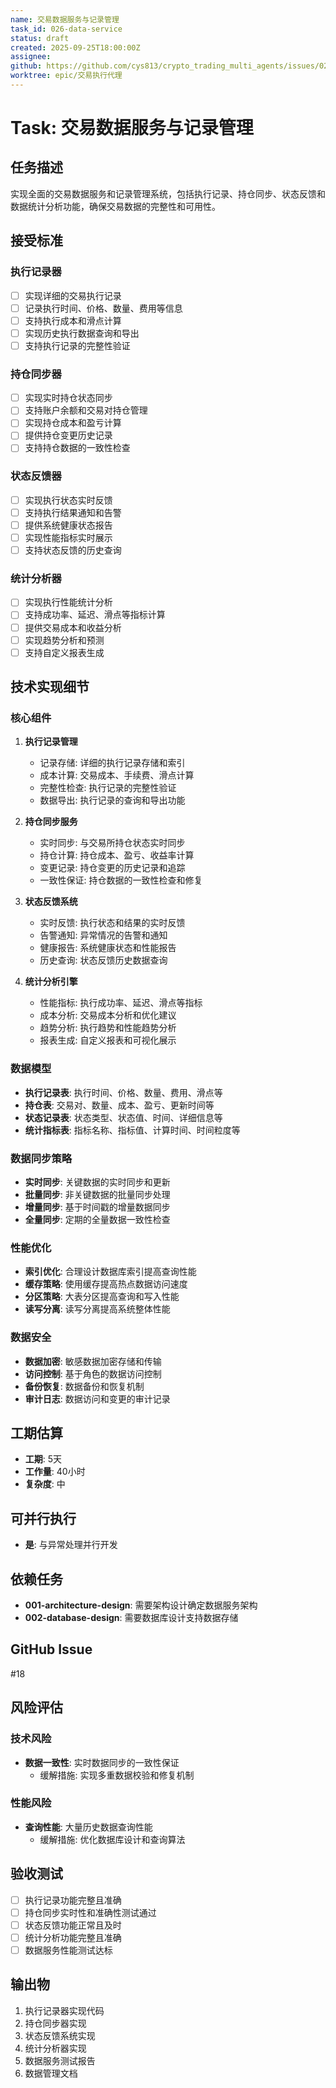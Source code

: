 ```yaml
---
name: 交易数据服务与记录管理
task_id: 026-data-service
status: draft
created: 2025-09-25T18:00:00Z
assignee:
github: https://github.com/cys813/crypto_trading_multi_agents/issues/026
worktree: epic/交易执行代理
---
```


# Task: 交易数据服务与记录管理

## 任务描述
实现全面的交易数据服务和记录管理系统，包括执行记录、持仓同步、状态反馈和数据统计分析功能，确保交易数据的完整性和可用性。

## 接受标准

### 执行记录器
- [ ] 实现详细的交易执行记录
- [ ] 记录执行时间、价格、数量、费用等信息
- [ ] 支持执行成本和滑点计算
- [ ] 实现历史执行数据查询和导出
- [ ] 支持执行记录的完整性验证

### 持仓同步器
- [ ] 实现实时持仓状态同步
- [ ] 支持账户余额和交易对持仓管理
- [ ] 实现持仓成本和盈亏计算
- [ ] 提供持仓变更历史记录
- [ ] 支持持仓数据的一致性检查

### 状态反馈器
- [ ] 实现执行状态实时反馈
- [ ] 支持执行结果通知和告警
- [ ] 提供系统健康状态报告
- [ ] 实现性能指标实时展示
- [ ] 支持状态反馈的历史查询

### 统计分析器
- [ ] 实现执行性能统计分析
- [ ] 支持成功率、延迟、滑点等指标计算
- [ ] 提供交易成本和收益分析
- [ ] 实现趋势分析和预测
- [ ] 支持自定义报表生成

## 技术实现细节

### 核心组件
1. **执行记录管理**
   - 记录存储: 详细的执行记录存储和索引
   - 成本计算: 交易成本、手续费、滑点计算
   - 完整性检查: 执行记录的完整性验证
   - 数据导出: 执行记录的查询和导出功能

2. **持仓同步服务**
   - 实时同步: 与交易所持仓状态实时同步
   - 持仓计算: 持仓成本、盈亏、收益率计算
   - 变更记录: 持仓变更的历史记录和追踪
   - 一致性保证: 持仓数据的一致性检查和修复

3. **状态反馈系统**
   - 实时反馈: 执行状态和结果的实时反馈
   - 告警通知: 异常情况的告警和通知
   - 健康报告: 系统健康状态和性能报告
   - 历史查询: 状态反馈历史数据查询

4. **统计分析引擎**
   - 性能指标: 执行成功率、延迟、滑点等指标
   - 成本分析: 交易成本分析和优化建议
   - 趋势分析: 执行趋势和性能趋势分析
   - 报表生成: 自定义报表和可视化展示

### 数据模型
- **执行记录表**: 执行时间、价格、数量、费用、滑点等
- **持仓表**: 交易对、数量、成本、盈亏、更新时间等
- **状态记录表**: 状态类型、状态值、时间、详细信息等
- **统计指标表**: 指标名称、指标值、计算时间、时间粒度等

### 数据同步策略
- **实时同步**: 关键数据的实时同步和更新
- **批量同步**: 非关键数据的批量同步处理
- **增量同步**: 基于时间戳的增量数据同步
- **全量同步**: 定期的全量数据一致性检查

### 性能优化
- **索引优化**: 合理设计数据库索引提高查询性能
- **缓存策略**: 使用缓存提高热点数据访问速度
- **分区策略**: 大表分区提高查询和写入性能
- **读写分离**: 读写分离提高系统整体性能

### 数据安全
- **数据加密**: 敏感数据加密存储和传输
- **访问控制**: 基于角色的数据访问控制
- **备份恢复**: 数据备份和恢复机制
- **审计日志**: 数据访问和变更的审计记录

## 工期估算
- **工期**: 5天
- **工作量**: 40小时
- **复杂度**: 中

## 可并行执行
- **是**: 与异常处理并行开发

## 依赖任务
- **001-architecture-design**: 需要架构设计确定数据服务架构
- **002-database-design**: 需要数据库设计支持数据存储

## GitHub Issue
#18

## 风险评估

### 技术风险
- **数据一致性**: 实时数据同步的一致性保证
  - 缓解措施: 实现多重数据校验和修复机制

### 性能风险
- **查询性能**: 大量历史数据查询性能
  - 缓解措施: 优化数据库设计和查询算法

## 验收测试
- [ ] 执行记录功能完整且准确
- [ ] 持仓同步实时性和准确性测试通过
- [ ] 状态反馈功能正常且及时
- [ ] 统计分析功能完整且准确
- [ ] 数据服务性能测试达标

## 输出物
1. 执行记录器实现代码
2. 持仓同步器实现
3. 状态反馈系统实现
4. 统计分析器实现
5. 数据服务测试报告
6. 数据管理文档